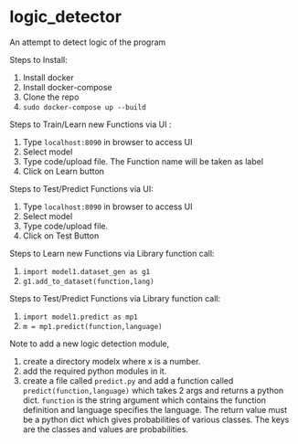 # logic_detector
An attempt to detect logic of the program

Steps to Install:

1. Install docker
2. Install docker-compose
3. Clone the repo
4. `sudo docker-compose up --build`

Steps to Train/Learn new Functions via UI :

1. Type `localhost:8090` in browser to access UI
2. Select model
3. Type code/upload file. The Function name will be taken as label
4. Click on Learn button

Steps to Test/Predict Functions via UI:

1. Type `localhost:8090` in browser to access UI
2. Select model
3. Type code/upload file.
4. Click on Test Button

Steps to Learn new Functions via Library function call:

1. `import model1.dataset_gen as g1`
2. `g1.add_to_dataset(function,lang)`

Steps to Test/Predict Functions via Library function call:

1. `import model1.predict as mp1`
2. `m = mp1.predict(function,language)`


Note to add a new logic detection module, 

1. create a directory modelx where x is a number. 
2. add the required python modules in it.
3. create a file called `predict.py` and add a function called `predict(function,language)` which takes 2 args and returns a python dict. `function` is the string argument which contains the function definition and language specifies the language. The return value must be a python dict which gives probabilities of various classes. The keys are the classes and values are probabilities.



